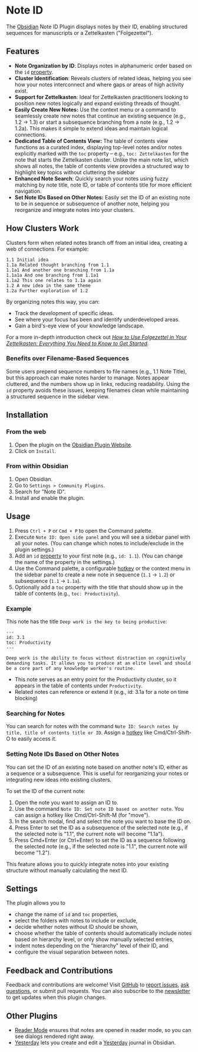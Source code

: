 # Note ID

The [Obsidian](https://www.obsidian.md/) Note ID Plugin displays notes by their ID, enabling structured sequences for manuscripts or a Zettelkasten ("Folgezettel").

## Features

- **Note Organization by ID**: Displays notes in alphanumeric order based on the `id` [property](https://help.obsidian.md/Editing+and+formatting/Properties).
- **Cluster Identification**: Reveals clusters of related ideas, helping you see how your notes interconnect and where gaps or areas of high activity exist.
- **Support for Zettelkasten**: Ideal for Zettelkasten practitioners looking to position new notes logically and expand existing threads of thought.
- **Easily Create New Notes:** Use the context menu or a command to seamlessly create new notes that continue an existing sequence (e.g., 1.2 → 1.3) or start a subsequence branching from a note (e.g., 1.2 → 1.2a). This makes it simple to extend ideas and maintain logical connections.
- **Dedicated Table of Contents View:** The table of contents view functions as a curated index, displaying top-level notes and/or notes explicitly marked with the `toc` property – e.g., `toc: Zettelkasten` for the note that starts the Zettelkasten cluster. Unlike the main note list, which shows all notes, the table of contents view provides a structured way to highlight key topics without cluttering the sidebar
- **Enhanced Note Search**: Quickly search your notes using fuzzy matching by note title, note ID, or table of contents title for more efficient navigation.
- **Set Note IDs Based on Other Notes:** Easily set the ID of an existing note to be in sequence or subsequence of another note, helping you reorganize and integrate notes into your clusters.

## How Clusters Work

Clusters form when related notes branch off from an initial idea, creating a web of connections. For example:

```
1.1 Initial idea
1.1a Related thought branching from 1.1
1.1a1 And another one branching from 1.1a
1.1a1a And one branching from 1.1a1
1.1a2 This one relates to 1.1a again
1.2 A new idea in the same theme
1.2a Further exploration of 1.2
```

By organizing notes this way, you can:

- Track the development of specific ideas.
- See where your focus has been and identify underdeveloped areas.
- Gain a bird's-eye view of your knowledge landscape.

For a more in-depth introduction check out _[How to Use Folgezettel in Your Zettelkasten: Everything You Need to Know to Get Started](https://writing.bobdoto.computer/how-to-use-folgezettel-in-your-zettelkasten-everything-you-need-to-know-to-get-started/)._

### Benefits over Filename-Based Sequences

Some users prepend sequence numbers to file names (e.g., 1.1 Note Title), but this approach can make notes harder to manage. Notes appear cluttered, and the numbers show up in links, reducing readability. Using the `id` property avoids these issues, keeping filenames clean while maintaining a structured sequence in the sidebar view.

## Installation

### From the web

1. Open the plugin on the [Obsidian Plugin Website](https://obsidian.md/plugins?id=note-id).
2. Click on `Install`.

### From within Obsidian

1. Open Obsidian.
2. Go to `Settings > Community Plugins`.
3. Search for "Note ID".
4. Install and enable the plugin.

## Usage

1. Press `Ctrl + P` or `Cmd + P` to open the Command palette.
2. Execute `Note ID: Open side panel` and you will see a sidebar panel with all your notes. (You can change which notes to include/exclude in the plugin settings.)
3. Add an `id` [property](https://help.obsidian.md/Editing+and+formatting/Properties) to your first note (e.g., `id: 1.1`). (You can change the name of the property in the settings.)
4. Use the Command palette, a configurable [hotkey](https://help.obsidian.md/User+interface/Hotkeys) or the context menu in the sidebar panel to create a new note in sequence (`1.1` → `1.2`) or subsequence (`1.1` → `1.1a`).
5. Optionally add a `toc` property with the title that should show up in the table of contents (e.g., `toc: Productivity`).

### Example

This note has the title `Deep work is the key to being productive`:

```
---
id: 3.1
toc: Productivity
---

Deep work is the ability to focus without distraction on cognitively demanding tasks. It allows you to produce at an elite level and should be a core part of any knowledge worker's routine.
```

- This note serves as an entry point for the Productivity cluster, so it appears in the table of contents under `Productivity`.
- Related notes can reference or extend it (e.g., id: 3.1a for a note on time blocking)

### Searching for Notes

You can search for notes with the command `Note ID: Search notes by title, title of contents title or ID`. Assign a [hotkey](https://help.obsidian.md/hotkeys) like Cmd/Ctrl-Shift-O to easily access it.

### Setting Note IDs Based on Other Notes

You can set the ID of an existing note based on another note's ID, either as a sequence or a subsequence. This is useful for reorganizing your notes or integrating new ideas into existing clusters.

To set the ID of the current note:

1. Open the note you want to assign an ID to.
2. Use the command `Note ID: Set note ID based on another note`. You can assign a hotkey like Cmd/Ctrl-Shift-M (for "move").
3. In the search modal, find and select the note you want to base the ID on.
4. Press Enter to set the ID as a subsequence of the selected note (e.g., if the selected note is "1.1", the current note will become "1.1a").
5. Press Cmd+Enter (or Ctrl+Enter) to set the ID as a sequence following the selected note (e.g., if the selected note is "1.1", the current note will become "1.2").

This feature allows you to quickly integrate notes into your existing structure without manually calculating the next ID.

## Settings

The plugin allows you to

- change the name of `id` and `toc` properties,
- select the folders with notes to include or exclude,
- decide whether notes without ID should be shown,
- choose whether the table of contents should automatically include notes based on hierarchy level, or only show manually selected entries,
- indent notes depending on the "hierarchy" level of their ID, and
- configure the visual separation between notes.

## Feedback and Contributions

Feedback and contributions are welcome! Visit [GitHub](https://github.com/dominikmayer/obsidian-note-id) to [report issues](https://github.com/dominikmayer/obsidian-note-id/issues), [ask questions](https://github.com/dominikmayer/obsidian-note-id/discussions), or submit pull requests. You can also subscribe to the [newsletter](https://www.dominikmayer.com/updates/) to get updates when this plugin changes.

## Other Plugins

- [Reader Mode](https://github.com/dominikmayer/obsidian-reader-mode) ensures that notes are opened in reader mode, so you can see dialogs rendered right away.
- [Yesterday](https://github.com/dominikmayer/obsidian-yesterday) lets you create and edit a [Yesterday](https://www.yesterday.md) journal in Obsidian.
